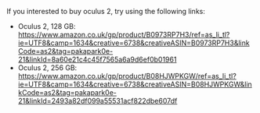 If you interested to buy oculus 2, try using the following links:
- Oculus 2, 128 GB: https://www.amazon.co.uk/gp/product/B0973RP7H3/ref=as_li_tl?ie=UTF8&camp=1634&creative=6738&creativeASIN=B0973RP7H3&linkCode=as2&tag=pakapark0e-21&linkId=8a60e21c4c45f7565a6a9d6ef0b01961
- Oculus 2, 256 GB: https://www.amazon.co.uk/gp/product/B08HJWPKGW/ref=as_li_tl?ie=UTF8&camp=1634&creative=6738&creativeASIN=B08HJWPKGW&linkCode=as2&tag=pakapark0e-21&linkId=2493a82df099a55531acf822dbe607df
